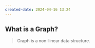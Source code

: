 ```yaml
---
created-date: 2024-04-16 13:24
---
```


## What is a Graph?
> Graph is a non-linear data structure.

